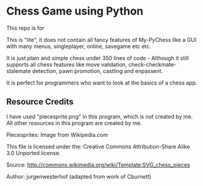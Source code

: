 # Chess Game using Python

This repo is for 

This is "lite", it does not contain all fancy features of My-PyChess like a GUI with many menus, singleplayer, online, savegame etc etc.

It is just plain and simple chess under 350 lines of code - Although it still supports all chess features like move validation, check-checkmate-stalemate detection, pawn promotion, castling and enpassent.

It is perfect for programmers who want to look at the basics of a chess app.

## Resource Credits
I have used "piecesprite.png" in this program, which is not created by me. All other resources in this program are created by me.

Piecesprites: Image from Wikipedia.com

This file is licensed under the:
    Creative Commons Attribution-Share Alike 3.0 Unported license.
    
Source: http://commons.wikimedia.org/wiki/Template:SVG_chess_pieces

Author: jurgenwesterhof (adapted from work of Cburnett)
